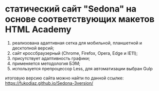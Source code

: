 # статический сайт "Sedona" на основе соответствующих макетов HTML Academy

1. реализована адаптивная сетка для мобильной, планшетной и десктопной версий;
2. сайт кроссбраузерный (Chrome, Firefox, Opera, Edge и IE11);
3. присутствует адаптивность графики;
4. применяется методология БЭМ;
5. используется препроцессор Less, для автоматизации выбран Gulp

итоговую версию сайта можно найти по данной ссылке: https://fukodiaz.github.io/Sedona-3version/